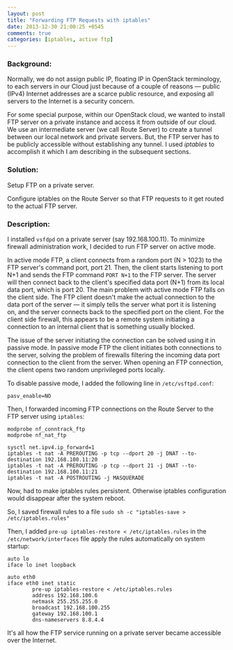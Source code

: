 ```yaml
---
layout: post
title: "Forwarding FTP Requests with iptables"
date: 2013-12-30 21:00:25 +0545
comments: true
categories: [iptables, active ftp]
---
```


### Background:

Normally, we do not assign public IP, floating IP in OpenStack terminology, to each servers in our Cloud just because of a couple of reasons — public (IPv4) Internet addresses are a scarce public resource, and exposing all servers to the Internet is a security concern.

For some special purpose, within our OpenStack cloud, we wanted to install FTP server on a private instance and access it from outside of our cloud. We use an intermediate server (we call Route Server) to create a tunnel between our local network and private servers. But, the FTP server has to be publicly accessible without establishing any tunnel. I used *iptables* to accomplish it which I am describing in the subsequent sections.

### Solution:
Setup FTP on a private server.

Configure iptables on the Route Server so that FTP requests to it get routed to the actual FTP server.

### Description:
I installed `vsfdpd` on a  private server (say 192.168.100.11). To minimize firewall administration work, I decided to run FTP server on active mode. 

In active mode FTP, a client connects from a random port (N > 1023) to the FTP server's command port, port 21. Then, the client starts listening to port N+1 and sends the FTP command `PORT N+1` to the FTP server. The server will then connect back to the client's specified data port (N+1) from its local data port, which is port 20. The main problem with active mode FTP falls on the client side. The FTP client doesn't make the actual connection to the data port of the server — it simply tells the server what port it is listening on, and the server connects back to the specified port on the client. For the client side firewall, this appears to be a remote system initiating a connection to an internal client that is something usually blocked.

The issue of the server initiating the connection can be solved using it in passive mode. In passive mode FTP the client initiates both connections to the server, solving the problem of firewalls filtering the incoming data port connection to the client from the server. When opening an FTP connection, the client opens two random unprivileged ports locally. 

To disable passive mode, I added the following line in `/etc/vsftpd.conf`:

`pasv_enable=NO`

Then, I forwarded incoming FTP connections on the Route Server to the FTP server using `iptables`:

    modprobe nf_conntrack_ftp
    modprobe nf_nat_ftp

    sysctl net.ipv4.ip_forward=1
    iptables -t nat -A PREROUTING -p tcp --dport 20 -j DNAT --to-   destination 192.168.100.11:20
    iptables -t nat -A PREROUTING -p tcp --dport 21 -j DNAT --to-   destination 192.168.100.11:21
    iptables -t nat -A POSTROUTING -j MASQUERADE

Now, had to make iptables rules persistent. Otherwise iptables configuration would disappear after the system reboot.

So, I saved firewall rules to a file
`sudo sh -c "iptables-save > /etc/iptables.rules"`

Then, I added `pre-up iptables-restore < /etc/iptables.rules` in the `/etc/network/interfaces` file apply the rules automatically on system startup:

    auto lo
    iface lo inet loopback

    auto eth0
    iface eth0 inet static
            pre-up iptables-restore < /etc/iptables.rules
            address 192.168.100.6
            netmask 255.255.255.0
            broadcast 192.168.100.255
            gateway 192.168.100.1
            dns-nameservers 8.8.4.4

It's all how the FTP service running on a private server became accessible over the Internet.

